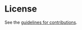 # License

See the
[guidelines for contributions](https://github.com/benbucksch/autoconfig-spec/blob/main/CONTRIBUTING.md).
